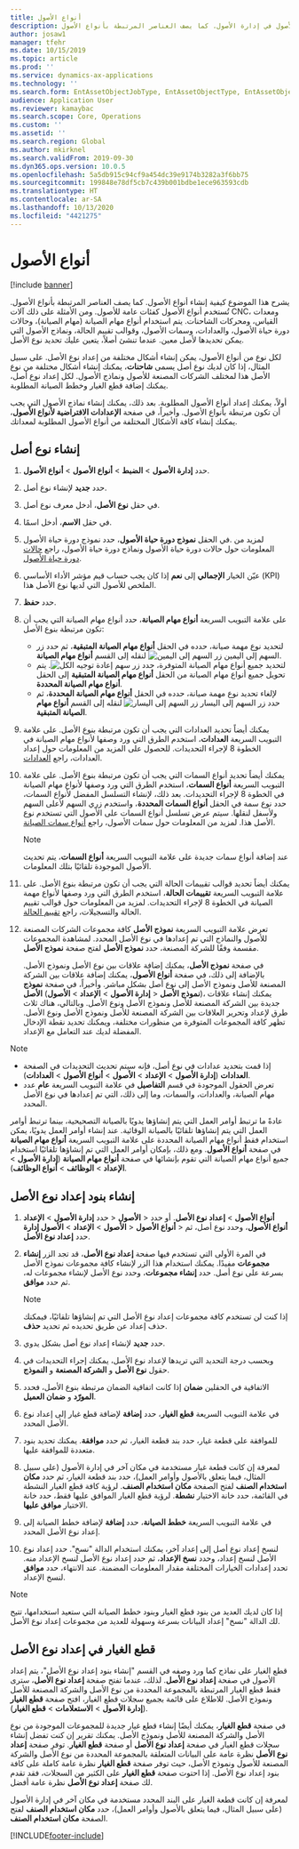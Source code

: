 ```yaml
---
title: أنواع الأصول
description: يشرح هذا الموضوع كيفية إنشاء أنواع الأصول في إدارة الأصول. كما يصف العناصر المرتبطة بأنواع الأصول.
author: josaw1
manager: tfehr
ms.date: 10/15/2019
ms.topic: article
ms.prod: ''
ms.service: dynamics-ax-applications
ms.technology: ''
ms.search.form: EntAssetObjectJobType, EntAssetObjectType, EntAssetObjectTypeDefaultSparePart, EntAssetObjectTypeDefaultSparePartApprove, EntAssetObjectTypeDefaultCreateCombinations, EntAssetObjectTypeDefault, EntAssetObjectTypeDefaultCopy
audience: Application User
ms.reviewer: kamaybac
ms.search.scope: Core, Operations
ms.custom: ''
ms.assetid: ''
ms.search.region: Global
ms.author: mkirknel
ms.search.validFrom: 2019-09-30
ms.dyn365.ops.version: 10.0.5
ms.openlocfilehash: 5a5db915c94cf9a454dc39e9174b3282a3f6bb75
ms.sourcegitcommit: 199848e78df5cb7c439b001bdbe1ece963593cdb
ms.translationtype: HT
ms.contentlocale: ar-SA
ms.lasthandoff: 10/13/2020
ms.locfileid: "4421275"
---
```

# <a name="asset-types"></a>أنواع الأصول

[!include [banner](../../includes/banner.md)]



يشرح هذا الموضوع كيفية إنشاء أنواع الأصول. كما يصف العناصر المرتبطة بأنواع الأصول. تُستخدم أنواع الأصول كفئات عامة للأصول. ومن الأمثلة على ذلك آلات CNC، ومعدات القياس، ومحركات الشاحنات. يتم استخدام أنواع مهام الصيانة (مهام الصيانة)، وحالات دورة حياة الأصول، والعدادات، وسمات الأصول، وقوالب تقييم الحالة، ونماذج الأصول التي يمكن تحديدها لأصل معين. عندما تنشئ أصلاً، يتعين عليك تحديد نوع الأصل.‬

لكل نوع من أنواع الأصول، يمكن إنشاء أشكال مختلفة من إعداد نوع الأصل. على سبيل المثال، إذا كان لديك نوع أصل يسمى **شاحنات**، يمكنك إنشاء أشكال مختلفة من نوع الأصل هذا لمختلف الشركات المصنعة للأصول ونماذج الأصول. لكل إعداد نوع أصل، يمكنك إضافة قطع الغيار وخطط الصيانة المطلوبة.

أولاً، يمكنك إعداد أنواع الأصول المطلوبة. بعد ذلك، يمكنك إنشاء نماذج الأصول التي يجب أن تكون مرتبطة بأنواع الأصول. وأخيراً، في صفحة **الإعدادات الافتراضية لأنواع الأصول**، يمكنك إنشاء كافة الأشكال المختلفة من أنواع الأصول المطلوبة لمعداتك.

## <a name="create-an-asset-type"></a>إنشاء نوع أصل

1. حدد **إدارة الأصول** > **الضبط** > **أنواع الأصول** > **أنواع الأصول**.
2. حدد **جديد** لإنشاء نوع أصل.
3. في حقل **نوع الأصل**، أدخل معرف نوع أصل.
4. في حقل **الاسم**، أدخل اسمًا.
5. في الحقل **نموذج دورة حياة الأصول**، حدد نموذج دورة حياة الأصول‏‎. لمزيد من المعلومات حول حالات دورة حياة الأصول ونماذج دورة حياة الأصول، راجع [حالات دورة حياة الأصول](object-stages.md).
6. عيّن الخيار **الإجمالي** إلى **نعم** إذا كان يجب حساب قيم مؤشر الأداء الأساسي‬ (KPI) الملخص للأصول التي لديها نوع الأصل هذا.
7. حدد **حفظ**.
8. على علامة التبويب السريعة **أنواع مهام الصيانة**، حدد أنواع مهام الصيانة التي يجب أن تكون مرتبطة بنوع الأصل:

    - لتحديد نوع مهمة صيانة، حدده في الحقل **أنواع مهام الصيانة المتبقية**، ثم حدد زر السهم إلى اليمين ![زر السهم إلى اليمين](media/29-setup-for-objects.png) لنقله إلى القسم **أنواع مهام الصيانة**.
    - لتحديد جميع أنواع مهام الصيانة المتوفرة، حدد زر ![سهم إعادة توجيه الكل](media/30-setup-for-objects.png). يتم تحويل جميع أنواع مهام الصيانة من الحقل **أنواع مهام الصيانة المتبقية** إلى الحقل **أنواع مهام الصيانة المحددة**.
    - لإلغاء تحديد نوع مهمة صيانة، حدده في الحقل **أنواع مهام الصيانة المحددة**، ثم حدد زر السهم إلى اليسار ![زر السهم إلى اليسار](media/31-setup-for-objects.png) لنقله إلى القسم **أنواع مهام الصيانة المتبقية‏‎**.

9. يمكنك أيضاً تحديد العدادات التي يجب أن تكون مرتبطة بنوع الأصل. على علامة التبويب السريعة **العدادات**، استخدم الطرق التي ورد وصفها لأنواع مهام الصيانة في الخطوة 8 لإجراء التحديدات. للحصول على المزيد من المعلومات حول إعداد العدادات، راجع [العدادات](counters.md).
10. يمكنك أيضاً تحديد أنواع السمات التي يجب أن تكون مرتبطة بنوع الأصل. على علامة التبويب السريعة **أنواع السمات**، استخدم الطرق التي ورد وصفها لأنواع مهام الصيانة في الخطوة 8 لإجراء التحديدات. بعد ذلك، لإنشاء التسلسل المفضل لأنواع السمات، حدد نوع سمة في الحقل **أنواع السمات المحددة**، واستخدم زري السهم لأعلى السهم ولأسفل لنقلها. سيتم عرض تسلسل أنواع السمات على الأصول التي تستخدم نوع الأصل هذا. لمزيد من المعلومات حول سمات الأصول، راجع [أنواع سمات الصيانة](../setup-for-functional-locations/specification-types.md).

    > [!NOTE]
    > عند إضافة أنواع سمات جديدة على علامة التبويب السريعة **أنواع السمات**، يتم تحديث الأصول الموجودة تلقائيًا بتلك المعلومات.

11. يمكنك أيضاً تحديد قوالب تقييمات الحالة التي يجب أن تكون مرتبطة بنوع الأصل. على علامة التبويب السريعة **تقييمات الحالة**، استخدم الطرق التي ورد وصفها لأنواع مهمة الصيانة في الخطوة 8 لإجراء التحديدات. لمزيد من المعلومات حول قوالب تقييم الحالة والتسجيلات، راجع [تقييم الحالة](../setup-for-objects/condition-assessment.md).
12. تعرض علامة التبويب السريعة **نموذج الأصل** كافة مجموعات الشركات المصنعة للأصول والنماذج التي تم إعدادها في نوع الأصل المحدد. لمشاهدة المجموعات مقسمة وفقًا للشركة المصنعة، حدد **نموذج الأصل** لفتح صفحة **نموذج الأصل**.

    في صفحة **نموذج الأصل**، يمكنك إضافة علاقات بين نوع الأصل ونموذج الأصل. بالإضافة إلى ذلك، في صفحة **أنواع الأصول**، يمكنك إضافة علاقات بين الشركة المصنعة للأصل ونموذج الأصل إلى نوع أصل بشكل مباشر. وأخيراً، في صفحة **نموذج الأصل** (**إدارة الأصول** \> **الإعداد** \> **الأصول‏‎** \> **نموذج الأصل**)، يمكنك إنشاء علاقات جديدة بين الشركة المصنعة للأصل ونموذج الأصل ونوع الأصل. وبالتالي، هناك ثلاث طرق لإعداد وتحرير العلاقات بين الشركة المصنعة للأصل ونموذج الأصل ونوع الأصل.‬ تظهر كافة المجموعات المتوفرة من منظورات مختلفة، ويمكنك تحديد نقطة الإدخال المفضلة لديك عند التعامل مع الإعداد.

> [!NOTE]
> - إذا قمت بتحديد عدادات في نوع أصل، فإنه سيتم تحديث التحديدات في الصفحة **العدادات** (**إدارة الأصول** > **الإعداد** > **الأصول** > **أنواع الأصول** > **العدادات**).
> - تعرض الحقول الموجودة في قسم  **التفاصيل** في علامة التبويب السريعة **عام** عدد مهام الصيانة، والعدادات، والسمات، وما إلى ذلك، التي تم إعدادها في نوع الأصل المحدد.

عادةً ما ترتبط أوامر العمل التي يتم إنشاؤها يدويًا بالصيانة التصحيحية، بينما ترتبط أوامر العمل التي يتم إنشاؤها تلقائيًا بالصيانة الوقائية. عند إنشاء أوامر العمل يدويًا، يمكن استخدام فقط أنواع مهام الصيانة المحددة على علامة التبويب السريعة **أنواع مهام الصيانة** في صفحة **أنواع الأصول**. ومع ذلك، بإمكان أوامر العمل التي تم إنشاؤها تلقائيًا استخدام جميع أنواع مهام الصيانة التي تقوم بإنشائها في صفحة **أنواع مهام الصيانة** (**إدارة الأصول** \> **الإعداد** \> **الوظائف** \> **أنواع الوظائف**).

## <a name="create-asset-type-setup-lines"></a>إنشاء بنود إعداد نوع الأصل

1. حدد **إدارة الأصول** \> **الإعداد‏‎** \> **الأصول‏‎** \> **أنواع الأصول** \> **إعداد نوع الأصل**. أو حدد **إدارة‏‎ الأصول** \> **الإعداد** \> **الأصول‏‎** \> **أنواع الأصول‏‎** \> **أنواع الأصول**، وحدد نوع أصل، ثم حدد **إعداد نوع الأصل‏‎**.
2. في المرة الأولى التي تستخدم فيها صفحة **إعداد نوع الأصل**، قد تجد الزر **إنشاء مجموعات** مفيدًا. يمكنك استخدام هذا الزر لإنشاء كافة مجموعات نموذج الأصل بسرعة على نوع أصل. حدد **إنشاء مجموعات**، وحدد نوع الأصل لإنشاء مجموعات له، ثم حدد **موافق**.

    > [!NOTE]
    > إذا كنت لن تستخدم كافة مجموعات إعداد نوع الأصل التي تم إنشاؤها تلقائيًا، فيمكنك حذف إعداد عن طريق تحديده ثم تحديد **حذف**.

3. حدد **جديد** لإنشاء إعداد نوع أصل بشكل يدوي.
4. وبحسب درجة التحديد التي تريدها لإعداد نوع الأصل، يمكنك إجراء التحديدات في حقول **نوع الأصل** و **الشركة المصنعة** و **النموذج**.
5. إذا كانت اتفاقية الضمان مرتبطة بنوع الأصل، فحدد‏‎ الاتفاقية في الحقلين **ضمان المورّد** و **ضمان العميل**. 
6. في علامة التبويب السريعة **قطع الغيار**، حدد **إضافة** لإضافة قطع غيار إلى إعداد نوع الأصل المحدد.
7. للموافقة على قطعة غيار، حدد بند قطعة الغيار، ثم حدد **موافقة**. يمكنك تحديد بنود متعددة للموافقة عليها.
8. لمعرفة إن كانت قطعة غيار مستخدمة في مكان آخر في إدارة الأصول (على سبيل المثال، فيما يتعلق بالأصول وأوامر العمل)، حدد بند قطعة الغيار، ثم حدد **مكان استخدام الصنف** لفتح الصفحة **مكان استخدام الصنف**. لرؤية كافة قطع الغيار النشطة في القائمة، حدد خانة الاختيار **نشطة**. لرؤية قطع الغيار الموافق عليها فقط، حدد خانة الاختيار **موافق عليها**.
9. في علامة التبويب السريعة **خطط الصيانة**، حدد **إضافة** لإضافة خطط الصيانة إلى إعداد نوع الأصل المحدد.
10. لنسخ إعداد نوع أصل إلى إعداد آخر، يمكنك استخدام الدالة "نسخ". حدد إعداد نوع الأصل لنسخ إعداد، وحدد **نسخ الإعداد**، ثم حدد إعداد نوع الأصل لنسخ الإعداد منه. تحدد إعدادات الخيارات المختلفة مقدار المعلومات المضمنة. عند الانتهاء، حدد **موافق** لنسخ الإعداد.

> [!NOTE]
> إذا كان لديك العديد من بنود قطع الغيار وبنود خطط الصيانة التي ستعيد استخدامها، تتيح لك الدالة "نسخ" إعداد البيانات بسرعة وسهولة للعديد من مجموعات إعداد نوع الأصل.

## <a name="spare-parts-on-the-asset-type-setup"></a>قطع الغيار في إعداد نوع الأصل

كما ورد وصفه في القسم "إنشاء بنود إعداد نوع الأصل"، يتم إعداد‏‎ قطع الغيار على نماذج الأصول في صفحة **إعداد نوع الأصل**. لذلك، عندما تفتح صفحة **إعداد نوع الأصل**، سترى فقط قطع الغيار المرتبطة بالمجموعة المحددة من نوع الأصل والشركة المصنعة للأصل ونموذج الأصل. للاطلاع على قائمة بجميع سجلات قطع الغيار، افتح صفحة **قطع الغيار** (**إدارة الأصول** \> **الاستعلامات** \> **قطع الغيار**).

في صفحة **قطع الغيار**، يمكنك أيضًا إنشاء قطع غيار جديدة للمجموعات الموجودة من نوع الأصل والشركة المصنعة للأصل ونموذج الأصل. يمكنك تقرير إن كنت تفضل إنشاء سجلات قطع الغيار في صفحة **إعداد نوع الأصل** أو صفحة **قطع الغيار**. توفر صفحة **إعداد نوع الأصل** نظرة عامة على البيانات المتعلقة بالمجموعة المحددة من نوع الأصل والشركة المصنعة للأصول ونموذج الأصل، حيث توفر صفحة **قطع الغيار** نظرة عامة كاملة على كافة بنود إعداد نوع الأصل. إذا احتوت صفحة **قطع الغيار** على الكثير من السجلات، فقد تقدم لك صفحة **إعداد نوع الأصل** نظرة عامة أفضل.

لمعرفة إن كانت قطعة الغيار على البند المحدد مستخدمة في مكان آخر في إدارة الأصول (على سبيل المثال، فيما يتعلق بالأصول وأوامر العمل)، حدد **مكان استخدام الصنف** لفتح الصفحة **مكان استخدام الصنف**. 



[!INCLUDE[footer-include](../../../includes/footer-banner.md)]